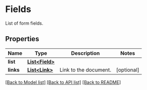 
# Fields
List of form fields.

## Properties
Name | Type | Description | Notes
------------ | ------------- | ------------- | -------------
**list** | [**List&lt;Field&gt;**](Field.md) |  | 
**links** | [**List&lt;Link&gt;**](Link.md) | Link to the document. | [optional]


[[Back to Model list]](../README.md#documentation-for-models) [[Back to API list]](../README.md#documentation-for-api-endpoints) [[Back to README]](../README.md)


